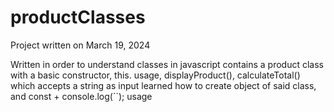 # productClasses
Project written on March 19, 2024

Written in order to understand classes in javascript
contains a product class with a basic constructor, this. usage, displayProduct(), calculateTotal() which accepts a string as input
learned how to create object of said class, and const + console.log(``); usage

